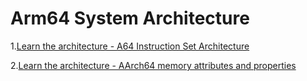 # Arm64 System Architecture
1.[Learn the architecture - A64 Instruction Set Architecture](https://developer.arm.com/documentation/102374/0101/Overview)

2.[Learn the architecture - AArch64 memory
attributes and properties](https://developer.arm.com/documentation/102376/0200)
## 
